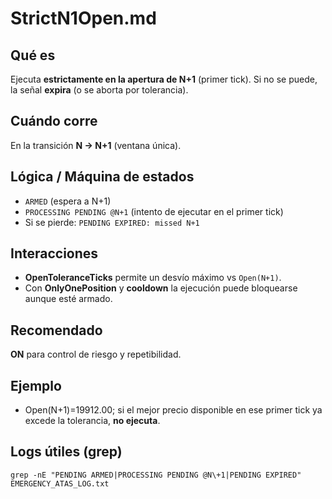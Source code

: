 

# StrictN1Open.md

## Qué es

Ejecuta **estrictamente en la apertura de N+1** (primer tick). Si no se puede, la señal **expira** (o se aborta por tolerancia).

## Cuándo corre

En la transición **N → N+1** (ventana única).

## Lógica / Máquina de estados

* `ARMED` (espera a N+1)
* `PROCESSING PENDING @N+1` (intento de ejecutar en el primer tick)
* Si se pierde: `PENDING EXPIRED: missed N+1`

## Interacciones

* **OpenToleranceTicks** permite un desvío máximo vs `Open(N+1)`.
* Con **OnlyOnePosition** y **cooldown** la ejecución puede bloquearse aunque esté armado.

## Recomendado

**ON** para control de riesgo y repetibilidad.

## Ejemplo

* Open(N+1)=19912.00; si el mejor precio disponible en ese primer tick ya excede la tolerancia, **no ejecuta**.

## Logs útiles (grep)

```
grep -nE "PENDING ARMED|PROCESSING PENDING @N\+1|PENDING EXPIRED" EMERGENCY_ATAS_LOG.txt
```

